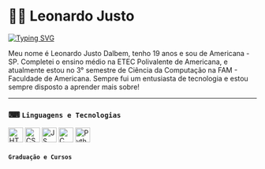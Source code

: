 # 👨‍💻 Leonardo Justo

[![Typing SVG](https://readme-typing-svg.herokuapp.com?font=Share+Tech+Mono&pause=500&color=2BA234&width=435&lines=Desenvolvedor+Junior)](https://git.io/typing-svg)

Meu nome é Leonardo Justo Dalbem, tenho 19 anos e sou de Americana - SP. Completei o ensino médio na ETEC Polivalente de Americana, e atualmente estou no 3° semestre de Ciência da Computação na FAM - Faculdade de Americana. Sempre fui um entusiasta de tecnologia e estou sempre disposto a aprender mais sobre!
___

### ⌨ `Linguagens e Tecnologias`

<img
    aling="left"
    alt="HTML"
    title="HTML"
    width="30px"
    style="padding_right: 10px;"
    src="https://cdn.jsdelivr.net/gh/devicons/devicon@latest/icons/html5/html5-original-wordmark.svg"         
/>
<img
    aling="left"
    alt="CSS"
    title="CSS"
    width="30px"
    style="padding_right: 10px;"
    src="https://cdn.jsdelivr.net/gh/devicons/devicon@latest/icons/css3/css3-original-wordmark.svg"        
/>
<img
    aling="left"
    alt="JS"
    title="JavaScript"
    width="30px"
    style="padding_right: 10px;"
    src="https://cdn.jsdelivr.net/gh/devicons/devicon@latest/icons/javascript/javascript-original.svg"       
/>
<img
    aling="left"
    alt="C"
    title="C"
    width="30px"
    style="padding_right: 10px;"
    src="https://cdn.jsdelivr.net/gh/devicons/devicon@latest/icons/c/c-original.svg"       
/>
<img
    aling="left"
    alt="Python"
    title="Python"
    width="30px"
    style="padding_right: 10px;"
    src="https://cdn.jsdelivr.net/gh/devicons/devicon@latest/icons/python/python-original-wordmark.svg"
/>

#### `Graduação e Cursos`

